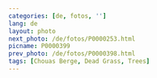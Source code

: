 ```yaml
---
categories: [de, fotos, '']
lang: de
layout: photo
next_photo: /de/fotos/P0000253.html
picname: P0000399
prev_photo: /de/fotos/P0000398.html
tags: [Chouas Berge, Dead Grass, Trees]
---
```

